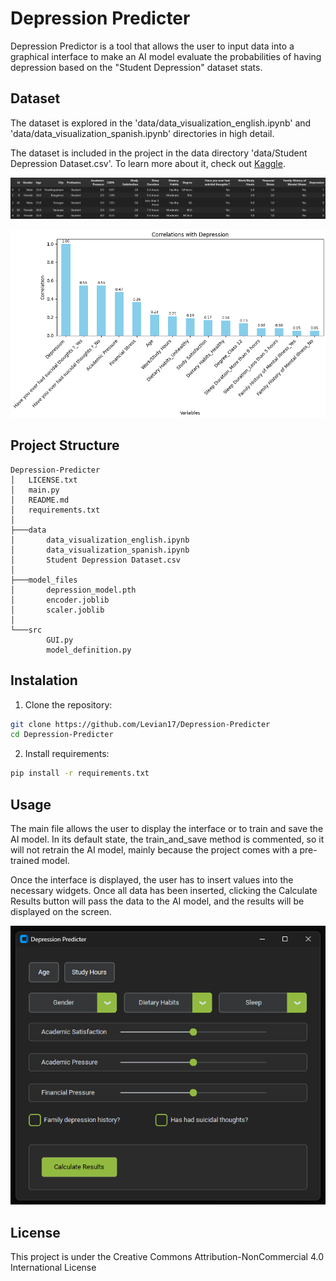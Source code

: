 # Depression Predicter

Depression Predictor is a tool that allows the user to input data into a graphical interface to make an AI model evaluate the probabilities of having depression based on the "Student Depression" dataset stats.

## Dataset

The dataset is explored in the 'data/data_visualization_english.ipynb' and 'data/data_visualization_spanish.ipynb' directories in high detail.

The dataset is included in the project in the data directory 'data/Student Depression Dataset.csv'. To learn more about it, check out [Kaggle](https://www.kaggle.com/datasets/hopesb/student-depression-dataset).

![screenshot](images/dataset_head.png)

![screenshot](images/correlation.png)

## Project Structure
```
Depression-Predicter
│   LICENSE.txt
│   main.py
│   README.md
│   requirements.txt
│
├───data
│       data_visualization_english.ipynb
│       data_visualization_spanish.ipynb
│       Student Depression Dataset.csv
│
├───model_files
│       depression_model.pth
│       encoder.joblib
│       scaler.joblib
│
└───src
        GUI.py
        model_definition.py
```
## Instalation

 1. Clone the repository:
```sh
git clone https://github.com/Levian17/Depression-Predicter
cd Depression-Predicter
```

2. Install requirements:
```sh
pip install -r requirements.txt
```

## Usage
The main file allows the user to display the interface or to train and save the AI model. In its default state, the train_and_save method is commented, so it will not retrain the AI model, mainly because the project comes with a pre-trained model.

Once the interface is displayed, the user has to insert values into the necessary widgets. Once all data has been inserted, clicking the Calculate Results button will pass the data to the AI model, and the results will be displayed on the screen.

![screenshot](images/interface_preview.png)
## License
This project is under the Creative Commons Attribution-NonCommercial 4.0 International License

